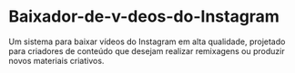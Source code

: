 # Baixador-de-v-deos-do-Instagram
Um sistema para baixar vídeos do Instagram em alta qualidade, projetado para criadores de conteúdo que desejam realizar remixagens ou produzir novos materiais criativos.

